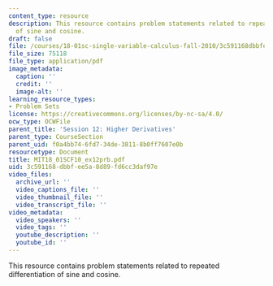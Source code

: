 ```yaml
---
content_type: resource
description: This resource contains problem statements related to repeated differentiation
  of sine and cosine.
draft: false
file: /courses/18-01sc-single-variable-calculus-fall-2010/3c591168dbbfee5a8d89fd6cc3daf97e_MIT18_01SCF10_ex12prb.pdf
file_size: 75118
file_type: application/pdf
image_metadata:
  caption: ''
  credit: ''
  image-alt: ''
learning_resource_types:
- Problem Sets
license: https://creativecommons.org/licenses/by-nc-sa/4.0/
ocw_type: OCWFile
parent_title: 'Session 12: Higher Derivatives'
parent_type: CourseSection
parent_uid: f0a4bb74-6fd7-34de-3811-8b0ff7607e0b
resourcetype: Document
title: MIT18_01SCF10_ex12prb.pdf
uid: 3c591168-dbbf-ee5a-8d89-fd6cc3daf97e
video_files:
  archive_url: ''
  video_captions_file: ''
  video_thumbnail_file: ''
  video_transcript_file: ''
video_metadata:
  video_speakers: ''
  video_tags: ''
  youtube_description: ''
  youtube_id: ''
---
```

This resource contains problem statements related to repeated differentiation of sine and cosine.